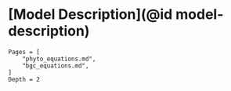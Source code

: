 # [Model Description](@id model-description)

```@contents
Pages = [
    "phyto_equations.md",
    "bgc_equations.md",
]
Depth = 2
```
